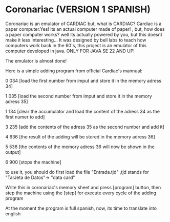 # Coronariac (VERSION 1 SPANISH)
Coronariac is an emulator of CARDIAC but, what is CARDIAC?
Cardiac is a paper computer.Yes! its an actual computer made of paper! , but, how does a paper computer works? well its actually powered by you, but this doesnt make it less interesting...
It was designed by bell labs to teach how computers work back in the 60's, this project is an emulator of this computer developed in java. ONLY FOR JAVA SE 22 AND UP!

The emulator is almost done!

  Here is a simple adding program from official Cardiac's mannual:
  
  0 034 [load the first number from imput and store it in the memory adress 34]
  
  1 035 [load the second number from imput and store it in the memory adress 35]
  
  1 134 [clear the accumulator and load the content of the adress 34 as the first numer to add]
  
  3 235 [add the contents of the adress 35 as the second number and add it]
  
  4 636 [the result of the adding will be stored in the memory adress 36]
  
  5 536 [the contents of the memory adress 36 will now be shown in the output]
  
  6 900 [stops the machine]

  to use it, you should do first load the file "Entrada.tjd" ,tjd stands for "TarJeta de Datos"-> "data card"

  Write this in coronariac's memory sheet and press [program] button, then step the machine using the [step] for execute every cycle of the adding program

  At the moment the program is full spanish, now, its time to translate into english
